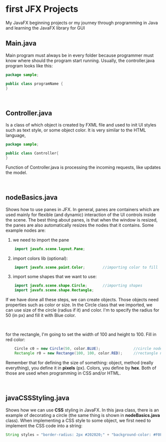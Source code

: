 # first JFX Projects
My JavaFX beginning projects or my journey through programming in Java and learning
the JavaFX library for GUI 

## Main.java
Main program must always be in every folder because programmer must know where should the
program start running. Usually, the controller.java program looks like this:

```java
package sample;

public class programName {
}
```

<br>



## Controller.java
Is a class of which object is created by FXML file and used to init UI styles such as text
style, or some object color. It is very similar to the HTML language,

```java
package sample;

public class Controller{
}
```

Function of Controller.java is processing the incoming requests, like updates the model.

<br>



## nodeBasics.java
Shows how to use panes in JFX. In general, panes are containers which are used mainly for
flexible (and dynamic) interaction of the UI controls inside the scene. The best thing about
panes, is that when the window is resized, the panes are also automatically resizes the nodes
that it contains. Some example nodes are:

1. we need to import the pane
```java
    import javafx.scene.layout.Pane;
```


2. import colors lib (optional):
```java
    import javafx.scene.paint.Color;        //importing color to fill
```


3. import some shapes that we want to use:
```java
    import javafx.scene.shape.Circle;       //importing shapes
    import javafx.scene.shape.Rectangle;
```


If we have done all these steps, we can create objects. Those objects need properties such as
color or size. In the Circle class that we imported, we can use size of the circle (radius if
it) and color. I'm to specify the radius for 50 (in px) and fill it with Blue color.

<br>

for the rectangle, I'm going to set the width of 100 and height to 100. Fill in red color:

```java
    Circle c0 = new Circle(50, color.BLUE);               //circle node (double size, color)
    Rectangle r0 = new Rectange(100, 100, color.RED);     //rectangle node (double width, double height, color)
```


Remember that for defining the size of something: object, method (really everything), you define
it in **pixels** (px). Colors, you define by **hex**. Both of those are used when programming
in CSS and/or HTML.



<br>


## javaCSSStyling.java
Shows how we can use **CSS** styling in JavaFX. In this java class, there is an example of decorating a circle
(the same thing is shown in **nodeBasics.java** class). When implementing a CSS style to some object, we first need
to implement the CSS code into a string:

```java
String styles = "border-radius: 2px #202020;" + "background-color: #F0F0F0";
```